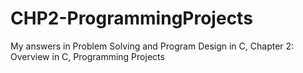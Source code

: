 # CHP2-ProgrammingProjects
 My answers in Problem Solving and Program Design in C, Chapter 2: Overview in C, Programming Projects

